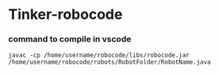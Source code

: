 # Tinker-robocode

### command to compile in vscode
`javac -cp /home/username/robocode/libs/robocode.jar  /home/username/robocode/robots/RobotFolder/RobotName.java `